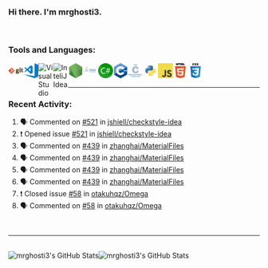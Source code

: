 ### Hi there. I'm mrghosti3.

<br/>

### Tools and Languages:

<img align="left" alt="Git" width="30px" src="https://raw.githubusercontent.com/github/explore/80688e429a7d4ef2fca1e82350fe8e3517d3494d/topics/git/git.png" />

<img align="left" alt="Visual Studio Code" width="30px" src="https://raw.githubusercontent.com/github/explore/80688e429a7d4ef2fca1e82350fe8e3517d3494d/topics/visual-studio-code/visual-studio-code.png" />

<img align="left" alt="Visual Studio" width="30px" src="https://upload.wikimedia.org/wikipedia/commons/thumb/5/59/Visual_Studio_Icon_2019.svg/800px-Visual_Studio_Icon_2019.svg.png" />

<img align="left" alt="InteliJ Idea" width="30px" src="https://upload.wikimedia.org/wikipedia/commons/thumb/d/d5/IntelliJ_IDEA_Logo.svg/800px-IntelliJ_IDEA_Logo.svg.png" />



<img align="left" alt="Node.js" width="30px" src="https://raw.githubusercontent.com/github/explore/80688e429a7d4ef2fca1e82350fe8e3517d3494d/topics/nodejs/nodejs.png" />

<img align="left" alt="Java" width="30px" src="https://raw.githubusercontent.com/github/explore/80688e429a7d4ef2fca1e82350fe8e3517d3494d/topics/java/java.png">

<img align="left" alt="C#" width="30px" src="https://raw.githubusercontent.com/github/explore/80688e429a7d4ef2fca1e82350fe8e3517d3494d/topics/csharp/csharp.png"/>

<img align="left" alt="C++" width="30px" src="https://raw.githubusercontent.com/github/explore/80688e429a7d4ef2fca1e82350fe8e3517d3494d/topics/cpp/cpp.png">

<img align="left" alt="C" width="30px" src="https://raw.githubusercontent.com/github/explore/80688e429a7d4ef2fca1e82350fe8e3517d3494d/topics/c/c.png">

<img align="left" alt="Python" width="30px" src="https://raw.githubusercontent.com/github/explore/80688e429a7d4ef2fca1e82350fe8e3517d3494d/topics/python/python.png" />

<img align="left" alt="JavaScript" width="30px" src="https://raw.githubusercontent.com/github/explore/80688e429a7d4ef2fca1e82350fe8e3517d3494d/topics/javascript/javascript.png" />

<img align="left" alt="HTML5" width="30px" src="https://raw.githubusercontent.com/github/explore/80688e429a7d4ef2fca1e82350fe8e3517d3494d/topics/html/html.png" />

<img align="left" alt="CSS3" width="30px" src="https://raw.githubusercontent.com/github/explore/80688e429a7d4ef2fca1e82350fe8e3517d3494d/topics/css/css.png" />

<br />
<br />

---

### Recent Activity:

<!--START_SECTION:activity-->
1. 🗣 Commented on [#521](https://github.com/jshiell/checkstyle-idea/issues/521) in [jshiell/checkstyle-idea](https://github.com/jshiell/checkstyle-idea)
2. ❗️ Opened issue [#521](https://github.com/jshiell/checkstyle-idea/issues/521) in [jshiell/checkstyle-idea](https://github.com/jshiell/checkstyle-idea)
3. 🗣 Commented on [#439](https://github.com/zhanghai/MaterialFiles/issues/439) in [zhanghai/MaterialFiles](https://github.com/zhanghai/MaterialFiles)
4. 🗣 Commented on [#439](https://github.com/zhanghai/MaterialFiles/issues/439) in [zhanghai/MaterialFiles](https://github.com/zhanghai/MaterialFiles)
5. 🗣 Commented on [#439](https://github.com/zhanghai/MaterialFiles/issues/439) in [zhanghai/MaterialFiles](https://github.com/zhanghai/MaterialFiles)
6. 🗣 Commented on [#439](https://github.com/zhanghai/MaterialFiles/issues/439) in [zhanghai/MaterialFiles](https://github.com/zhanghai/MaterialFiles)
7. ❗️ Closed issue [#58](https://github.com/otakuhqz/Omega/issues/58) in [otakuhqz/Omega](https://github.com/otakuhqz/Omega)
8. 🗣 Commented on [#58](https://github.com/otakuhqz/Omega/issues/58) in [otakuhqz/Omega](https://github.com/otakuhqz/Omega)
<!--END_SECTION:activity-->

<br />

---

<br />

<img align="left" alt="mrghosti3's GitHub Stats" src="https://github-readme-stats.vercel.app/api?username=mrghosti3&theme=radical&show_icons=true&hide_border=true" />
<img align="left" alt="mrghosti3's GitHub Stats" src="https://github-readme-stats.vercel.app/api/top-langs/?username=mrghosti3&theme=radical&hide_border=true&layout=compact" />